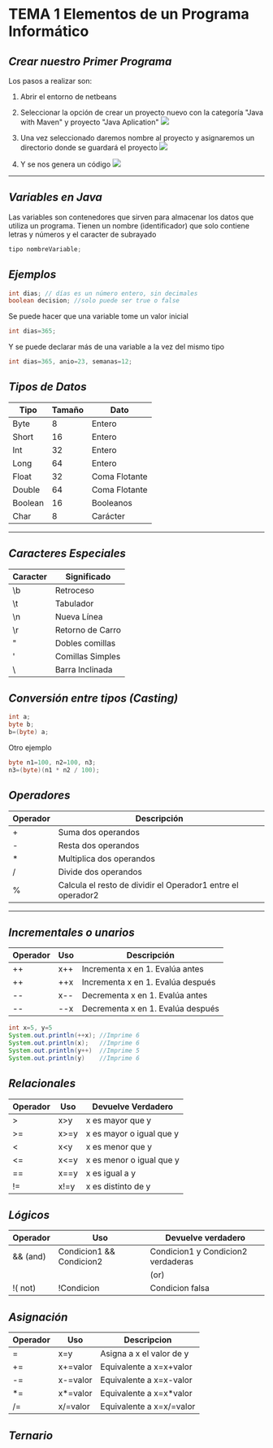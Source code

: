 # TEMA 1 Elementos de un Programa Informático
## ***Crear nuestro Primer Programa***
Los pasos a realizar son: 
1. Abrir el entorno de netbeans
2. Seleccionar la opción de crear un proyecto nuevo con la categoría "Java with Maven" y proyecto "Java Aplication"
![](/Imagenes/JavaAplicattion.png)

3. Una vez seleccionado daremos nombre al proyecto y asignaremos un directorio donde se guardará el proyecto
![](/Imagenes/CreacionProyecto.png)

4. Y se nos genera un código
![](/Imagenes/Finalizarproyecto.png)

---

## ***Variables en Java***
Las variables son contenedores que sirven para almacenar los datos que utiliza un programa. Tienen un nombre (identificador) que solo contiene letras y números y el caracter de subrayado

```java
tipo nombreVariable;
```

## ***Ejemplos***

```java
int dias; // días es un número entero, sin decimales
boolean decision; //solo puede ser true o false
```
Se puede hacer que una variable tome un valor inicial
```java
int dias=365;
```
Y se puede declarar más de una variable a la vez del mismo tipo 
```java
int dias=365, anio=23, semanas=12;
```
## ***Tipos de Datos***
|  Tipo   | Tamaño |     Dato      |
| ------  | ------ | ------------- |
| Byte    |    8   |    Entero     |
| Short   |   16   |    Entero     |
| Int     |   32   |    Entero     |
| Long    |   64   |    Entero     |
| Float   |   32   | Coma Flotante |
| Double  |   64   | Coma Flotante |
| Boolean |   16   | Booleanos     |
| Char    |   8    | Carácter      |
---
## ***Caracteres Especiales***
| Caracter |    Significado   |
| -------- | ---------------  |
|   \b     |    Retroceso     |
|   \t     |    Tabulador     |
|   \n     |    Nueva Línea   |
|   \r     | Retorno de Carro |
|    "     | Dobles comillas  |
|    '     | Comillas Simples |
|    \     | Barra Inclinada  |

## ***Conversión entre tipos (Casting)***
```java
int a;
byte b;
b=(byte) a;
```
Otro ejemplo
```java
byte n1=100, n2=100, n3;
n3=(byte)(n1 * n2 / 100);
```

## ***Operadores***
| Operador | Descripción |
| -------- | ----------- |
|   +      | Suma dos operandos |
|   -      | Resta dos operandos |
|   *      | Multiplica dos operandos |
|   /      | Divide dos operandos |
|   %      | Calcula el resto de dividir el Operador1 entre el operador2 |

---

## ***Incrementales o unarios***
| Operador | Uso |           Descripción              | 
| ---------| ----| -----------------------------------|            
|    ++    | x++ |  Incrementa x en 1. Evalúa antes   |
|    ++    | ++x |  Incrementa x en 1. Evalúa después |
|    --    | x-- |  Decrementa x en 1. Evalúa antes   |
|    --    | --x |  Decrementa x en 1. Evalúa después |

```java
int x=5, y=5
System.out.println(++x); //Imprime 6
System.out.println(x);   //Imprime 6
System.out.println(y++)  //Imprime 5
System.out.println(y)    //Imprime 6
```

## ***Relacionales***
| Operador |  Uso  |     Devuelve Verdadero   |
|----------| ------| -------------------------|
|     >    |  x>y  | x es mayor que y         |
|     >=   |  x>=y | x es mayor o igual que y |
|     <    |  x<y  | x es menor que y         |
|     <=   |  x<=y | x es menor o igual que y |
|     ==   |  x==y | x es igual a y           |
|     !=   |  x!=y | x es distinto de y       |

## ***Lógicos***
| Operador |           Uso            |         Devuelve verdadero         |
| -------- | -------------------------| -----------------------------------|
| && (and) | Condicion1 && Condicion2 | Condicion1 y Condicion2 verdaderas |
| ||(or)   | Condicion1||Condicion2   | Condicion1 o Condicion2 verdaderas |
| !( not)  | !Condicion               | Condicion falsa                    |

## ***Asignación***
| Operador | Uso      |       Descripcion        |
| ---------| ---------| -------------------------|
|     =    | x=y      | Asigna a x el valor de y |
|     +=   | x+=valor | Equivalente a x=x+valor  |
|     -=   | x-=valor | Equivalente a x=x-valor  |
|     *=   | x*=valor | Equivalente a x=x*valor  |
|     /=   | x/=valor | Equivalente a x=x/=valor |

## ***Ternario***





